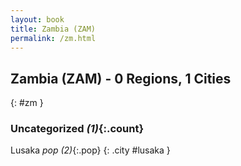 ```yaml
---
layout: book
title: Zambia (ZAM)
permalink: /zm.html
---
```


## Zambia (ZAM) - 0 Regions, 1 Cities
{: #zm }





### Uncategorized _(1)_{:.count}


Lusaka  _pop (2)_{:.pop} {: .city #lusaka } <br>


 
